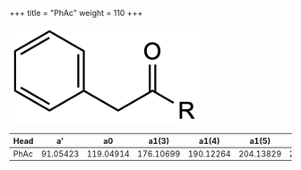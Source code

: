 +++
title = "PhAc"
weight = 110
+++

![](/img/PhAc.png?classes=border)

| Head           | a'        | a0        | a1(3)     | a1(4)     | a1(5)     | a1(Asn)   |
|----------------|-----------|-----------|-----------|-----------|-----------|-----------|
| PhAc           | 91.05423  | 119.04914 | 176.10699 | 190.12264 | 204.13829 | 233.09207 |